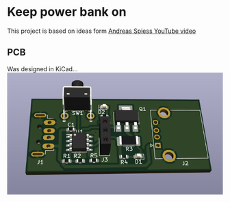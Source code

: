 # Keep power bank on

This project is based on ideas form [Andreas Spiess YouTube video ](https://www.youtube.com/watch?v=SgV6_Y_sg4k&t=782s&ab_channel=AndreasSpiess)

## PCB
Was designed in KiCad...
![PCB_3D Viewer.png](PCB/PCB_3D_Viewer.png)

